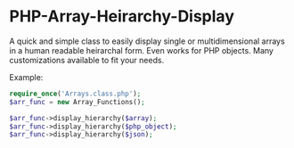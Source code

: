 PHP-Array-Heirarchy-Display
===========================

A quick and simple class to easily display single or multidimensional arrays in a human readable heirarchal form. Even works for PHP objects. Many customizations available to fit your needs.

<html>
<head>

<title> </title>

<script>
  (function(i,s,o,g,r,a,m){i['GoogleAnalyticsObject']=r;i[r]=i[r]||function(){
  (i[r].q=i[r].q||[]).push(arguments)},i[r].l=1*new Date();a=s.createElement(o),
  m=s.getElementsByTagName(o)[0];a.async=1;a.src=g;m.parentNode.insertBefore(a,m)
  })(window,document,'script','//www.google-analytics.com/analytics.js','ga');

  ga('create', 'UA-48664139-1', 'github.com');
  ga('send', 'pageview');

</script>

</head>
<body>

</body>
</html>


Example:
```PHP
require_once('Arrays.class.php');
$arr_func = new Array_Functions();

$arr_func->display_hierarchy($array);
$arr_func->display_hierarchy($php_object);
$arr_func->display_hierarchy($json);
```

